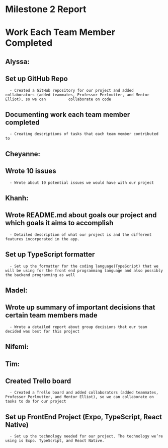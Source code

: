 # Milestone 2 Report



# Work Each Team Member Completed

## Alyssa: 
## Set up GitHub Repo
      - Created a GitHub repository for our project and added collaborators (added teammates, Professor Perlmutter, and Mentor Elliot), so we can          collaborate on code
## Documenting work each team member completed 
      - Creating descriptions of tasks that each team member contributed to
   
## Cheyanne: 
## Wrote 10 issues 
      - Wrote about 10 potential issues we would have with our project


## Khanh: 
## Wrote README.md about goals our project and which goals it aims to accomplish 
      - Detailed description of what our project is and the different features incorporated in the app. 
## Set up TypeScript formatter
      - Set up the formatter for the coding language(TypeScript) that we will be using for the front end programming language and also possibly            the backend programming as well
 
## Madel: 
## Wrote up summary of important decisions that certain team members made 
      - Wrote a detailed report about group decisions that our team decided was best for this project
      
## Nifemi:


## Tim: 
## Created Trello board 
      - Created a Trello board and added collaborators (added teammates, Professor Perlmutter, and Mentor Elliot), so we can collaborate on tasks to do for our project 
## Set up FrontEnd Project (Expo, TypeScript, React Native)
      - Set up the technology needed for our project. The technology we’re using is Expo. TypeScript, and React Native. 
